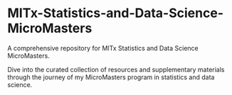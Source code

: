 # MITx-Statistics-and-Data-Science-MicroMasters
A comprehensive repository for MITx Statistics and Data Science MicroMasters.

Dive into the curated collection of resources and supplementary materials through the journey of my MicroMasters program in statistics and data science.
